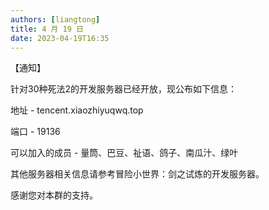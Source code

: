 ```yaml
---
authors: [liangtong]
title: 4 月 19 日
date: 2023-04-19T16:35
---
```


【通知】

针对30种死法2的开发服务器已经开放，现公布如下信息：

地址 - tencent.xiaozhiyuqwq.top

端口 - 19136

可以加入的成员 - 量筒、巴豆、祉语、鸽子、南瓜汁、绿叶

其他服务器相关信息请参考冒险小世界：剑之试炼的开发服务器。

感谢您对本群的支持。
